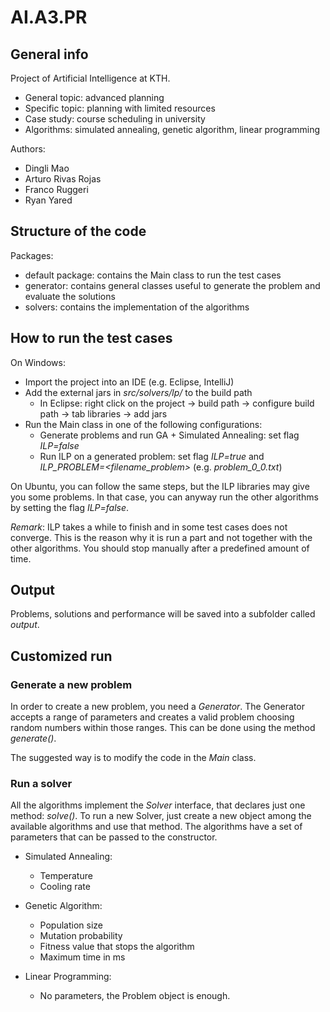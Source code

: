 # AI.A3.PR

## General info
Project of Artificial Intelligence at KTH.

* General topic: advanced planning
* Specific topic: planning with limited resources
* Case study: course scheduling in university
* Algorithms: simulated annealing, genetic algorithm, linear programming

Authors:
* Dingli Mao
* Arturo Rivas Rojas
* Franco Ruggeri
* Ryan Yared

## Structure of the code
Packages:
* default package: contains the Main class to run the test cases
* generator: contains general classes useful to generate the problem and evaluate the solutions
* solvers: contains the implementation of the algorithms

## How to run the test cases
On Windows:
* Import the project into an IDE (e.g. Eclipse, IntelliJ)
* Add the external jars in *src/solvers/lp/* to the build path
   + In Eclipse: right click on the project -> build path -> configure build path -> tab libraries -> add jars
* Run the Main class in one of the following configurations:
   + Generate problems and run GA + Simulated Annealing: set flag *ILP=false*
   + Run ILP on a generated problem: set flag *ILP=true* and *ILP_PROBLEM=<filename_problem>* (e.g. *problem_0_0.txt*)

On Ubuntu, you can follow the same steps, but the ILP libraries may give you some problems. In that case, you can anyway run the other algorithms by setting the flag *ILP=false*.

*Remark*: ILP takes a while to finish and in some test cases does not converge. This is the reason why it is run a part and not together with the other algorithms. You should stop manually after a predefined amount of time.

## Output
Problems, solutions and performance will be saved into a subfolder called *output*.

## Customized run

### Generate a new problem
In order to create a new problem, you need a *Generator*. The Generator accepts a range of parameters and creates a valid problem choosing random numbers within those ranges. This can be done using the method *generate()*.

The suggested way is to modify the code in the *Main* class.

### Run a solver
All the algorithms implement the *Solver* interface, that declares just one method: *solve()*. To run a new Solver, just create a new object among the available algorithms and use that method. The algorithms have a set of parameters that can be passed to the constructor.

 * Simulated Annealing:
   + Temperature
   + Cooling rate
  
 * Genetic Algorithm:
   + Population size
   + Mutation probability
   + Fitness value that stops the algorithm
   + Maximum time in ms
 
 * Linear Programming:
   + No parameters, the Problem object is enough.
   
